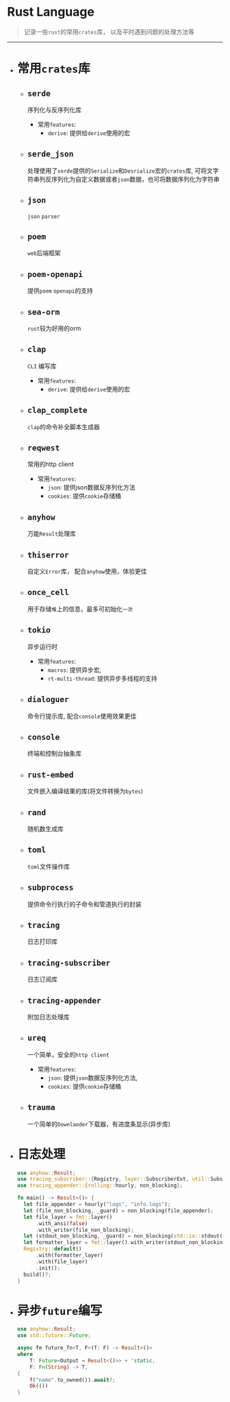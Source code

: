 # Rust Language

> 记录一些`rust`的常用`crates`库， 以及平时遇到问题的处理方法等

---

- # 常用`crates`库
  - ## `serde`
    序列化与反序列化库
    - 常用`features`:
      - `derive`: 提供给`derive`使用的宏

  - ## `serde_json`
    处理使用了`serde`提供的`Serialize`和`Desrialize`宏的`crates`库,
    可将文字符串列反序列化为自定义数据或者`json`数据，也可将数据序列化为字符串

  - ## `json`
    `json` `parser`

  - ## `poem`
    `web`后端框架
  - ## `poem-openapi`
    提供`poem` `openapi`的支持

  - ## `sea-orm`
    `rust`较为好用的orm

  - ## `clap`
    `CLI` 编写库
    - 常用`features`:
      - `derive`: 提供给`derive`使用的宏

  - ## `clap_complete`
    `clap`的命令补全脚本生成器

  - ## `reqwest`
    常用的http client
    - 常用`features`:
      - `json`: 提供json数据反序列化方法
      - `cookies`: 提供`cookie`存储桶

  - ## `anyhow`
    万能`Result`处理库

  - ## `thiserror`
    自定义`Error`库， 配合`anyhow`使用，体验更佳

  - ## `once_cell`
    用于存储`堆`上的信息，最多可初始化`一次`

  - ## `tokio`
    异步运行时
    - 常用`features`:
      - `macros`: 提供异步宏,
      - `rt-multi-thread`: 提供异步多线程的支持

  - ## `dialoguer`
    命令行提示库, 配合`console`使用效果更佳

  - ## `console`
    终端和控制台抽象库

  - ## `rust-embed`
    文件嵌入编译结果的库(将文件转换为`bytes`)

  - ## `rand`
    随机数生成库

  - ## `toml`
    `toml`文件操作库

  - ## `subprocess`
    提供命令行执行的子命令和管道执行的封装

  - ## `tracing`
    日志打印库

  - ## `tracing-subscriber`
    日志订阅库

  - ## `tracing-appender`
    附加日志处理库

  - ## `ureq`
    一个简单，安全的`http client`
    - 常用`features`:
      - `json`: 提供`json`数据反序列化方法,
      - `cookies`: 提供`cookie`存储桶

  - ## `trauma`
    一个简单的`Downlaoder`下载器，有进度条显示(异步库)

- # 日志处理
  ```rust
  use anyhow::Result;
  use tracing_subscriber::{Registry, layer::SubscriberExt, util::SubscriberInitExt, fmt};
  use tracing_appender::{rolling::hourly, non_blocking};

  fn main() -> Result<()> {
    let file_appender = hourly("logs", "info.logs");
    let (file_non_blocking, _guard) = non_blocking(file_appender);
    let file_layer = fmt::layer()
        .with_ansi(false)
        .with_writer(file_non_blocking);
    let (stdout_non_blocking, _guard) = non_blocking(std::io::stdout());
    let formatter_layer = fmt::layer().with_writer(stdout_non_blocking);
    Registry::default()
        .with(formatter_layer)
        .with(file_layer)
        .init();
    build()?;
  }
  ```

- # 异步`future`编写
    ```rust
    use anyhow::Result;
    use std::future::Future;

    async fn future_fn<T, F>(f: F) -> Result<()>
    where
        T: Future<Output = Result<()>> + 'static,
        F: Fn(String) -> T,
    {
        f("name".to_owned()).await?;
        Ok(())
    }
    ```
